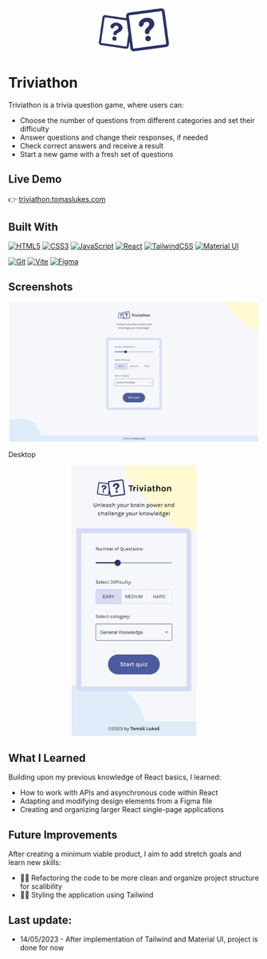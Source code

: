 <p align="center">
  <img src=".\src\assets\triviathon-logo-main.png" alt="Project Logo" width="150" />
</p>

# Triviathon

Triviathon is a trivia question game, where users can:
- Choose the number of questions from different categories and set their difficulty
- Answer questions and change their responses, if needed
- Check correct answers and receive a result
- Start a new game with a fresh set of questions

## Live Demo

👉 [triviathon.tomaslukes.com](https://triviathon.tomaslukes.com)

## Built With

<p align="left">

<a href="https://developer.mozilla.org/en-US/docs/Glossary/HTML5" target="_blank" rel="noreferrer"><img src="https://raw.githubusercontent.com/danielcranney/readme-generator/main/public/icons/skills/html5-colored.svg" width="36" height="36" alt="HTML5" /></a>
<a href="https://www.w3.org/TR/CSS/#css" target="_blank" rel="noreferrer"><img src="https://raw.githubusercontent.com/danielcranney/readme-generator/main/public/icons/skills/css3-colored.svg" width="36" height="36" alt="CSS3" /></a>
<a href="https://developer.mozilla.org/en-US/docs/Web/JavaScript" target="_blank" rel="noreferrer"><img src="https://raw.githubusercontent.com/danielcranney/readme-generator/main/public/icons/skills/javascript-colored.svg" width="36" height="36" alt="JavaScript" /></a>
<a href="https://reactjs.org/" target="_blank" rel="noreferrer"><img src="https://raw.githubusercontent.com/danielcranney/readme-generator/main/public/icons/skills/react-colored.svg" width="36" height="36" alt="React" /></a>
<a href="https://tailwindcss.com/" target="_blank" rel="noreferrer"><img src="https://raw.githubusercontent.com/danielcranney/readme-generator/main/public/icons/skills/tailwindcss-colored.svg" width="36" height="36" alt="TailwindCSS" /></a>
<a href="https://mui.com/" target="_blank" rel="noreferrer"><img src="https://v4.material-ui.com/static/logo.png" width="36" height="36" alt="Material UI" /></a>
</p>

<p align="left">
<a href="https://git-scm.com/" target="_blank" rel="noreferrer"><img src="https://raw.githubusercontent.com/danielcranney/readme-generator/main/public/icons/skills/git-colored.svg" width="36" height="36" alt="Git" /></a>
<a href="https://vitejs.dev/" target="_blank" rel="noreferrer"><img src="https://raw.githubusercontent.com/danielcranney/readme-generator/main/public/icons/skills/vite-colored.svg" width="36" height="36" alt="Vite" /></a>
<a href="https://www.figma.com/" target="_blank" rel="noreferrer"><img src="https://raw.githubusercontent.com/danielcranney/readme-generator/main/public/icons/skills/figma-colored.svg" width="36" height="36" alt="Figma" /></a>
</p>

## Screenshots

<p align="center">
  <img src="./public/images/screenshots/triviathon-screenshot-desktop.png" alt="Screenshot of page displayed on desktop" width="500" />
</p>

Desktop

<p align="center">
  <img src="./public/images/screenshots/triviathon-screenshot-mobile.png" alt="Screenshot of page displayed on mobile" width="250" />
</p>

## What I Learned

Building upon my previous knowledge of React basics, I learned:
- How to work with APIs and asynchronous code within React
- Adapting and modifying design elements from a Figma file
- Creating and organizing larger React single-page applications

## Future Improvements

After creating a minimum viable product, I aim to add stretch goals and learn new skills:
- 👷‍♂️ Refactoring the code to be more clean and organize project structure for scalibility
- 👷‍♂️ Styling the application using Tailwind

## Last update:

- 14/05/2023 - After implementation of Tailwind and Material UI, project is done for now